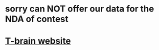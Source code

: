 # sorry can NOT offer our data for the NDA of contest

# [T-brain website](https://tbrain.trendmicro.com.tw/Competitions/Details/4)
